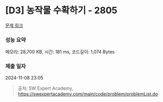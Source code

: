 # [D3] 농작물 수확하기 - 2805 

[문제 링크](https://swexpertacademy.com/main/code/problem/problemDetail.do?contestProbId=AV7GLXqKAWYDFAXB) 

### 성능 요약

메모리: 28,700 KB, 시간: 181 ms, 코드길이: 1,074 Bytes

### 제출 일자

2024-11-08 23:05



> 출처: SW Expert Academy, https://swexpertacademy.com/main/code/problem/problemList.do